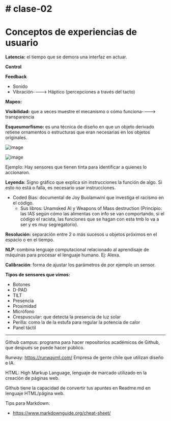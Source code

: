 # # clase-02

# Conceptos de experiencias de usuario

**Latencia:** el tiempo que se demora una interfaz en actuar.

**Control**

**Feedback**
  - Sonido
  - Vibración----> Háptico (percepciones a través del tacto)

**Mapeo:** 

**Visibilidad:** que a veces muestre el mecanísmo o cómo funciona----> transparencia

**Esqueumorfismo:** es una técnica de diseño en que un objeto derivado retiene ornamentos o estructuras que eran necesarias en los objetos originales.​

![image](https://github.com/user-attachments/assets/4c27f77c-400b-4aeb-b4ea-a718c20d168c)

![image](https://github.com/user-attachments/assets/8766b00a-4aa2-4458-a367-bb2f9d271076)

Ejemplo: Hay sensores que tienen tinta para identificar a quienes lo accionaron. 

**Leyenda:** Signo gráfico que explica sin instrucciones la función de algo. Si esto no está o falla, es necesario usar instrucciones. 

* Coded Bias: documental de Joy Buolamwini que investiga el racismo en el código.
  * Sus libros: Unamsked AI y Weapons of Mass destruction (Principio: las IAS según cómo las alimentas con info se van comportando, si el código el racista, las funciones que se hagan con esta tmb lo va a ser y es muy segregatorio).
 
**Resolución:** separación entre 2 o más sucesos u objetos próximos en el espacio o en el tiempo.

**NLP**: combina lenguaje computacional relacionado al aprendisaje de máquinas para procesar el lenguaje humano. Ej: Alexa.

**Calibración**: forma de ajustar los parámetros de por ejemplo un sensor.

**Tipos de sensores que vimos:**

- Botones
- D-PAD
- TILT
- Presencia
- Proximidad
- Micrófono
- Crespuscular: que detecta la presencia de luz solar
- Perilla: como la de la estufa para regular la potencia de calor
- Panel táctil

---

Github campus: programa para hacer repositorios académicos de Github, que después se puede hacer público.

Runway: https://runwayml.com/   Empresa de gente chile que utilizan diseño e IA.

HTML: High Markup Language, lenguaje de marcado utilizado en la creación de páginas web.

Github tiene la capacidad de convertir tus apuntes en Readme.md en lenguaje HTML/página web.

Tips para Markdown:
  - https://www.markdownguide.org/cheat-sheet/








